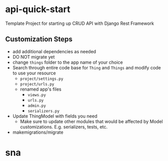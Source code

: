 # api-quick-start

Template Project for starting up CRUD API with Django Rest Framework

## Customization Steps

- add additional dependencies as needed
- DO NOT migrate yet
- change `things` folder to the app name of your choice
- Search through entire code base for `Thing` and `Things` and modify code to use your resource
  - `project/settings.py`
  - `project/urls.py`
  - renamed app's files
    - `views.py`
    - `urls.py`
    - `admin.py`
    - `serializers.py`
- Update ThingModel with fields you need
  - Make sure to update other modules that would be affected by Model customizations. E.g. serializers, tests, etc.
- makemigrations/migrate
# sna
